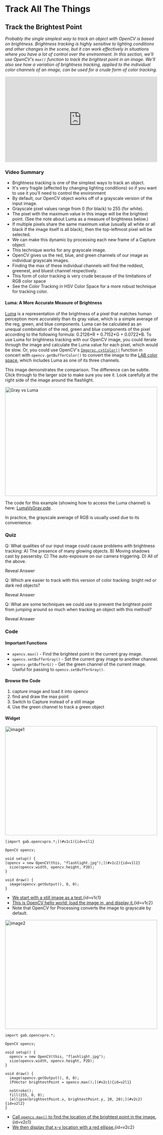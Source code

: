 # Track All The Things

## Track the Brightest Point

_Probably the single simplest way to track an object with OpenCV is based on brightness. Brightness tracking is highly sensitive to lighting conditions and other changes in the scene, but it can work effectively in situations where you have a lot of control over the environment. In this section, we'll use OpenCV's <code>max()</code> function to track the brightest point in an image. We'll also see how a variation of brightness tracking, applied to the individual color channels of an image, can be used for a crude form of color tracking._

<iframe src="http://player.vimeo.com/video/69813654" width="500" height="281" frameborder="0" webkitAllowFullScreen mozallowfullscreen allowFullScreen></iframe>

### Video Summary

* Brightness tracking is one of the simplest ways to track an object.
* It's very fragile (affected by changing lighting conditions) so if you want to use it you'll need to control the environment
* By default, our OpenCV object works off of a grayscale version of the input image.
* Grayscale pixel values range from 0 (for black) to 255 (for white).
* The pixel with the maximum value in this image will be the brightest point. (See the note about Luma as a measure of brightness below.)
* If multiple pixels share the same maximum value (usually all white or all black if the image itself is all black), then the top-leftmost pixel will be selected.
* We can make this dynamic by processing each new frame of a Capture object.
* This technique works for any grayscale image.
* OpenCV gives us the red, blue, and green channels of our image as individual grayscale images.
* Finding the max of these individual channels will find the reddest, greenest, and bluest channel respectively.
* This form of color tracking is very crude because of the limitations of RGB color space
* See the Color Tracking in HSV Color Space for a more robust technique for tracking color. 

#### Luma: A More Accurate Measure of Brightness

[Luma](http://en.wikipedia.org/wiki/Luma_%28video%29) is a representation of the brightness of a pixel that matches human perception more accurately than its gray value, which is a simple average of the reg, green, and blue components. Luma can be calculated as an unequal combination of the red, green and blue components of the pixel according to the following formula: 0.2126\*R + 0.7152\*G + 0.0722\*B. To use Luma for brightness tracking with our OpenCV image, you could iterate through the image and calculate the Luma value for each pixel, which would be slow. Or, you could use OpenCV's <code>[Imgproc.cvtColor()](http://docs.opencv.org/java/org/opencv/imgproc/Imgproc.html#cvtColor)</code> function in concert with <code>opencv.getBufferColor()</code> to convert the image to the [LAB color space](https://en.wikipedia.org/wiki/Lab_color_space), which includes Luma as one of its three channels.

This image demonstrates the comparison. The difference can be subtle. Click through to the larger size to make sure you see it. Look carefully at the right side of the image around the flashlight.

<a href="http://www.flickr.com/photos/unavoidablegrain/9228785034/" title="Gray vs Luma by atduskgreg, on Flickr"><img src="http://farm3.staticflickr.com/2829/9228785034_39c665d9e9.jpg" width="500" height="358" alt="Gray vs Luma"></a>

The code for this example (showing how to access the Luma channel) is here: [LumaVsGray.pde](https://github.com/atduskgreg/OpenCVPro/blob/library_rename/examples/LumaVsGray/LumaVsGray.pde).

In practice, the grayscale average of RGB is usually used due to its convenience.

### Quiz

Q: What qualities of our input image could cause problems with brightness tracking: A) The presence of many glowing objects. B) Moving shadows cast by passersby. C) The auto-exposure on our camera triggering. D) All of the above.

<p class="pop btn" href="#" rel="popover" title="Answer"
data-content="D, all of the above.">Reveal Answer</p>

Q: Which are easier to track with this version of color tracking: bright red or dark red objects?

<p class="pop btn" href="#" rel="popover" title="Answer"
data-content="Light red. Dark red objects will converge with the shadows in the scene where R, G, and B components are all near 0.">Reveal Answer</p>

Q: What are some techniques we could use to prevent the brightest point from jumping around so much when tracking an object with this method?

<p class="pop btn" href="#" rel="popover" title="Answer"
data-content="1) Lerp the x- and y-components of the brightest point between sequential frames. 2) Blur the image before finding the max to smooth over small differences between values. 3) Filter out large jumps in the position of the point, as they're probably due to glitches rather than the continuous motion of the tracked object.">Reveal Answer</p>

### Code

#### Important Functions

* <code>opencv.max()</code> - Find the brightest point in the current gray image.
* <code>opencv.setBufferGray()</code> - Set the current gray image to another channel.
* <code>opencv.getBufferG()</code> - Get the green channel of the current image. Useful for passing to <code>opencv.setBufferGray()</code>.

#### Browse the Code

1. capture image and load it into opencv
2. find and draw the max point
3. Switch to Capture instead of a still image
4. Use the green channel to track a green object

#### Widget

<!--START WIDGET-->

<a href="http://www.flickr.com/photos/unavoidablegrain/9225754686/" title="image1 by atduskgreg, on Flickr"><img src="http://farm4.staticflickr.com/3760/9225754686_8cb205c73d.jpg" width="500" height="358" alt="image1"></a>

<!--COLBREAK-->

	[import gab.opencvpro.*;](#v1c1){id=v1l1}

	OpenCV opencv;

	void setup() {
	[opencv = new OpenCV(this, "flashlight.jpg");](#v1c2){id=v1l2} 
	  size(opencv.width, opencv.height, P2D);
	}

	void draw() {
	  image(opencv.getOutput(), 0, 0); 
	}

<!--COLBREAK-->

* [We start with a still image as a test.](#v1l1){id=v1c1}
* [This is OpenCV hello world: load the image in, and display it.](#v1l2){id=v1c2}
* Note that OpenCV for Processing converts the image to grayscale by default.

<!--SLIDEBREAK-->

<a href="http://www.flickr.com/photos/unavoidablegrain/9225754450/" title="image2 by atduskgreg, on Flickr"><img src="http://farm6.staticflickr.com/5491/9225754450_a8780f2c74.jpg" width="500" height="358" alt="image2"></a>

<!--COLBREAK-->

	import gab.opencvpro.*;

	OpenCV opencv;

	void setup() {
	  opencv = new OpenCV(this, "flashlight.jpg");  
	  size(opencv.width, opencv.height, P2D);
	}

	void draw() {
	  image(opencv.getOutput(), 0, 0); 
	  [PVector brightestPoint = opencv.max();](#v2c1){id=v2l1}
			  
	  noStroke();
	  fill(255, 0, 0);
	  [ellipse(brightestPoint.x, brightestPoint.y, 20, 20);](#v2c2){id=v2l2}
	}

<!--COLBREAK-->

* [Call <code>opencv.max()</code> to find the location of the brightest point in the image.](#v2l1){id=v2c1}
* [We then display that x-y location with a red ellipse.](#v2l2){id=v2c2}

<!--END WIDGET-->

</div>